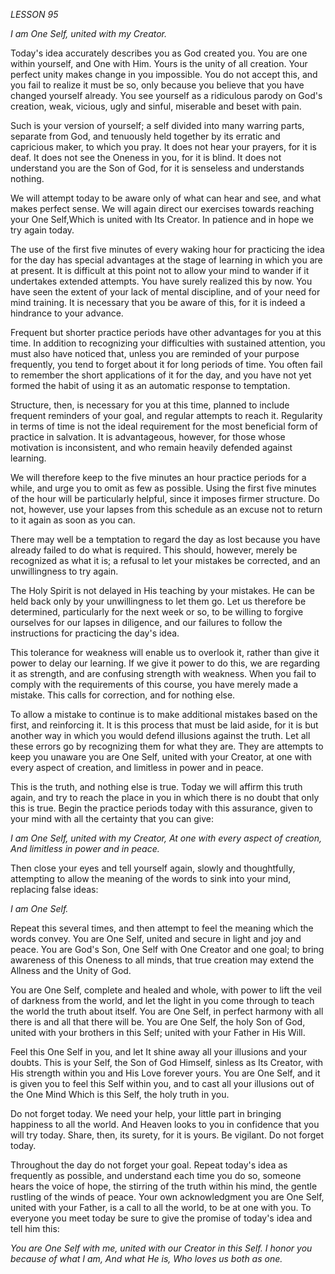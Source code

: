 *LESSON 95*

*I am One Self, united with my Creator.*

Today's idea accurately describes you as God created you. You are one within yourself, and One with Him. Yours is the unity of all creation. Your perfect unity makes change in you impossible. You do not accept this, and you fail to realize it must be so, only because you believe that you have changed yourself already. You see yourself as a ridiculous parody on God's creation, weak, vicious, ugly and sinful, miserable and beset with pain.

Such is your version of yourself; a self divided into many warring parts, separate from God, and tenuously held together by its erratic and capricious maker, to which you pray. It does not hear your prayers, for it is deaf. It does not see the Oneness in you, for it is blind. It does not understand you are the Son of God, for it is senseless and understands nothing.

We will attempt today to be aware only of what can hear and see, and what makes perfect sense. We will again direct our exercises towards reaching your One Self,Which is united with Its Creator. In patience and in hope we try again today.

The use of the first five minutes of every waking hour for practicing the idea for the day has special advantages at the stage of learning in which you are at present. It is difficult at this point not to allow your mind to wander if it undertakes extended attempts. You have surely realized this by now. You have seen the extent of your lack of mental discipline, and of your need for mind training. It is necessary that you be aware of this, for it is indeed a hindrance to your advance.

Frequent but shorter practice periods have other advantages for you at this time. In addition to recognizing your difficulties with sustained attention, you must also have noticed that, unless you are reminded of your purpose frequently, you tend to forget about it for long periods of time. You often fail to remember the short applications of it for the day, and you have not yet formed the habit of using it as an automatic response to temptation.

Structure, then, is necessary for you at this time, planned to include frequent reminders of your goal, and regular attempts to reach it. Regularity in terms of time is not the ideal requirement for the most beneficial form of practice in salvation. It is advantageous, however, for those whose motivation is inconsistent, and who remain heavily defended against learning.

We will therefore keep to the five minutes an hour practice periods for a while, and urge you to omit as few as possible. Using the first five minutes of the hour will be particularly helpful, since it imposes firmer structure. Do not, however, use your lapses from this schedule as an excuse not to return to it again as soon as you can.

There may well be a temptation to regard the day as lost because you have already failed to do what is required. This should, however, merely be recognized as what it is; a refusal to let your mistakes be corrected, and an unwillingness to try again.

The Holy Spirit is not delayed in His teaching by your mistakes. He can be held back only by your unwillingness to let them go. Let us therefore be determined, particularly for the next week or so, to be willing to forgive ourselves for our lapses in diligence, and our failures to follow the instructions for practicing the day's idea.

This tolerance for weakness will enable us to overlook it, rather than give it power to delay our learning. If we give it power to do this, we are regarding it as strength, and are confusing strength with weakness. When you fail to comply with the requirements of this course, you have merely made a mistake. This calls for correction, and for nothing else.

To allow a mistake to continue is to make additional mistakes based on the first, and reinforcing it. It is this process that must be laid aside, for it is but another way in which you would defend illusions against the truth. Let all these errors go by recognizing them for what they are. They are attempts to keep you unaware you are One Self, united with your Creator, at one with every aspect of creation, and limitless in power and in peace.

This is the truth, and nothing else is true. Today we will affirm this truth again, and try to reach the place in you in which there is no doubt that only this is true. Begin the practice periods today with this assurance, given to your mind with all the certainty that you can give:

_I am One Self, united with my Creator, At one with every aspect of creation, And limitless in power and in peace._

Then close your eyes and tell yourself again, slowly and thoughtfully, attempting to allow the meaning of the words to sink into your mind, replacing false ideas:

_I am One Self._

Repeat this several times, and then attempt to feel the meaning which the words convey. You are One Self, united and secure in light and joy and peace. You are God's Son, One Self with One Creator and one goal; to bring awareness of this Oneness to all minds, that true creation may extend the Allness and the Unity of God.

You are One Self, complete and healed and whole, with power to lift the veil of darkness from the world, and let the light in you come through to teach the world the truth about itself. You are One Self, in perfect harmony with all there is and all that there will be. You are One Self, the holy Son of God, united with your brothers in this Self; united with your Father in His Will.

Feel this One Self in you, and let It shine away all your illusions and your doubts. This is your Self, the Son of God Himself, sinless as Its Creator, with His strength within you and His Love forever yours. You are One Self, and it is given you to feel this Self within you, and to cast all your illusions out of the One Mind Which is this Self, the holy truth in you.

Do not forget today. We need your help, your little part in bringing happiness to all the world. And Heaven looks to you in confidence that you will try today. Share, then, its surety, for it is yours. Be vigilant. Do not forget today.

Throughout the day do not forget your goal. Repeat today's idea as frequently as possible, and understand each time you do so, someone hears the voice of hope, the stirring of the truth within his mind, the gentle rustling of the winds of peace. Your own acknowledgment you are One Self, united with your Father, is a call to all the world, to be at one with you. To everyone you meet today be sure to give the promise of today's idea and tell him this:

_You are One Self with me, united with our Creator in this Self. I honor you because of what I am, And what He is, Who loves us both as one._